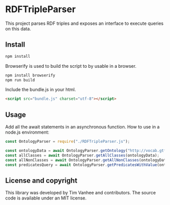 # RDFTripleParser
This project parses RDF triples and exposes an interface to execute queries on this data.

## Install



```bash
npm install
```
Browserify is used to build the script to by usable in a browser.
```bash
npm install browserify
npm run build
```
Include the bundle.js in your html.
```html
<script src="bundle.js" charset="utf-8"></script>
```

## Usage

Add all the await statements in an asynchronous function.
How to use in a node.js environment:

```javascript
const OntologyParser = require("./RDFTripleParser.js");

const ontologyData = await OntologyParser.getOntology("http://vocab.gtfs.org/gtfs.ttl");
const allClasses = await OntologyParser.getAllClasses(ontologyData);
const allNonClasses = await OntologyParser.getAllNonClasses(ontologyData);
const predicatesQuery = await OntologyParser.getPredicatesWithValue(ontologyData, "value");
```
## License and copyright

This library was developed by Tim Vanhee and contributors. The source code is available under an MIT license.
